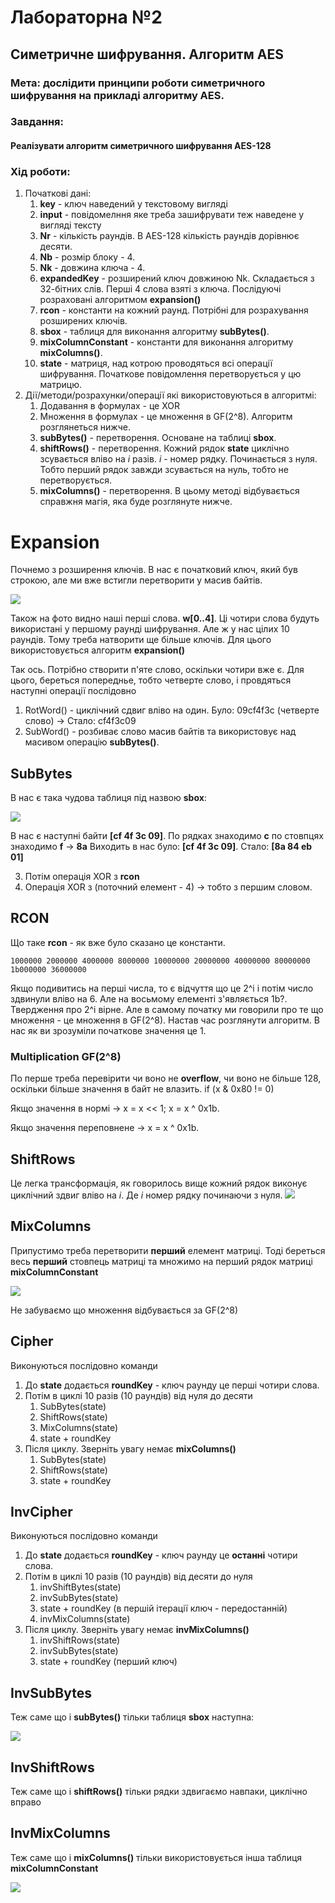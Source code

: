 # Лабораторна №2

## Симетричне шифрування. Алгоритм AES

### Мета: дослідити принципи роботи симетричного шифрування на прикладі алгоритму AES.

### Завдання:

#### Реалізувати алгоритм симетричного шифрування AES-128

### Хід роботи:

1. Початкові дані:
   1. **key** - ключ наведений у текстовому вигляді
   2. **input** - повідомелння яке треба зашифрувати теж наведене у вигляді тексту
   3. **Nr** - кількість раундів. В AES-128 кількість раундів дорівнює десяти.
   4. **Nb** - розмір блоку - 4.
   5. **Nk** - довжина ключа - 4.
   6. **expandedKey** - розширений ключ довжиною Nk. Складається з 32-бітних слів. Перші 4 слова взяті з ключа. Послідуючі розраховані алгоритмом **expansion()**
   7. **rcon** - константи на кожний раунд. Потрібні для розрахування розширених ключів.
   8. **sbox** - таблиця для виконання алгоритму **subBytes()**.
   9. **mixColumnConstant** - константи для виконання алгоритму **mixColumns()**.
   10. **state** - матриця, над котрою проводяться всі операції шифрування. Початкове повідомлення перетворується у цю матрицю.
2. Дії/методи/розрахунки/операції які використовуються в алгоритмі:
   1. Додавання в формулах - це XOR
   2. Множення в формулах - це множення в GF(2^8). Алгоритм розглянеться нижче.
   3. **subBytes()** - перетворення. Основане на таблиці **sbox**.
   4. **shiftRows()** - перетворення. Кожний рядок **state** циклічно зсувається вліво на *і* разів. *і* - номер рядку. Починається з нуля. Тобто перший рядок завжди зсувається на нуль, тобто не перетворується.
   5. **mixColumns()** - перетворення. В цьому методі відбувається справжня магія, яка буде розглянуте нижче.

# Expansion   
Почнемо з розширення ключів. В нас є початковий ключ, який був строкою, але ми вже встигли перетворити у масив байтів.

![](doc/1.png)

Також на фото видно наші перші слова. **w[0..4]**. Ці чотири слова будуть використані у першому раунді шифрування. Але ж у нас цілих 10 раундів. Тому треба натворити ще більше ключів. Для цього використовується алгоритм **expansion()**

Так ось. Потрібно створити п'яте слово, оскільки чотири вже є. Для цього, береться попереднье, тобто четверте слово, і провдяться наступні операції послідовно
1. RotWord() - циклічний сдвиг вліво на один. Було: 09cf4f3c (четверте слово) -> Стало: cf4f3c09
2. SubWord() - розбиває слово масив байтів та використовує над масивом операцію **subBytes()**.

## SubBytes

В нас є така чудова таблиця під назвою **sbox**:

![](doc/2.png)

В нас є наступні байти **[cf 4f 3c 09]**. По рядках знаходимо **с** по стовпцях знаходимо **f** -> **8a**
Виходить в нас було: **[cf 4f 3c 09]**. Стало: **[8a 84 eb 01]**

3. Потім операція XOR з **rcon**
4. Операція XOR з (поточний елемент - 4) -> тобто з першим словом.

## RCON
Що таке **rcon** - як вже було сказано це константи.
```
1000000 2000000 4000000 8000000 10000000 20000000 40000000 80000000 1b000000 36000000
```

Якщо подивитись на перші числа, то є відчуття що це 2^i і потім число здвинули вліво на 6. Але на восьмому елементі з'являється 1b?.
Твердження про 2^i вірне. Але в самому початку ми говорили про те що множення - це множення в GF(2^8). Настав час розглянути алгоритм.
В нас як ви зрозуміли початкове значення це 1. 

### Multiplication GF(2^8)
По перше треба перевірити чи воно не **overflow**, чи воно не більше 128, оскільки більше значення в байт не влазить. if (x & 0x80 != 0)

Якщо значення в нормі -> x = x << 1; x = x ^ 0x1b. 

Якщо значення переповнене -> x = x ^ 0x1b.

## ShiftRows
Це легка трансформація, як говорилось вище кожний рядок виконує циклічний здвиг вліво на *i*. Де *i* номер рядку починаючи з нуля.
![](doc/3.png)

## MixColumns
Припустимо треба перетворити **перший** елемент матриці. Тоді береться весь **перший** стовпець матриці та множимо на перший рядок матриці **mixColumnConstant**

![](doc/4.png)

Не забуваємо що множення відбувається за GF(2^8)


## Cipher
Виконуються послідовно команди
1. До **state** додається **roundKey** - ключ раунду це перші чотири слова.
2. Потім в циклі 10 разів (10 раундів) від нуля до десяти
   1. SubBytes(state)
   2. ShiftRows(state)
   3. MixColumns(state)
   4. state + roundKey
3. Після циклу. Зверніть увагу немає **mixColumns()**
   1. SubBytes(state)
   2. ShiftRows(state)
   3. state + roundKey

## InvCipher
Виконуються послідовно команди
1. До **state** додається **roundKey** - ключ раунду це **останні** чотири слова.
2. Потім в циклі 10 разів (10 раундів) від десяти до нуля
   1. invShiftBytes(state)
   2. invSubBytes(state)
   3. state + roundKey (в першій ітерації ключ - передостанній) 
   4. invMixColumns(state)
3. Після циклу. Зверніть увагу немає **invMixColumns()**
   1. invShiftRows(state)
   2. invSubBytes(state)
   3. state + roundKey (перший ключ)

## InvSubBytes
Теж саме що і **subBytes()** тільки таблиця **sbox** наступна:

![](doc/5.png)

## InvShiftRows
Теж саме що і **shiftRows()** тільки рядки здвигаємо навпаки, циклічно вправо

## InvMixColumns
Теж саме що і **mixColumns()** тільки використовується інша таблиця **mixColumnConstant**

![](doc/6.png)
